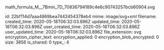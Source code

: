 math_formula_M__7Bmin_7D_70836794189c4e6c90743257bcb60904.svg

id: 22bf114d7aaa4869bea7442454378eb4
mime: image/svg+xml
filename: 
created_time: 2020-05-18T06:32:03.896Z
updated_time: 2020-05-18T06:32:03.896Z
user_created_time: 2020-05-18T06:32:03.896Z
user_updated_time: 2020-05-18T06:32:03.896Z
file_extension: svg
encryption_cipher_text: 
encryption_applied: 0
encryption_blob_encrypted: 0
size: 3856
is_shared: 0
type_: 4